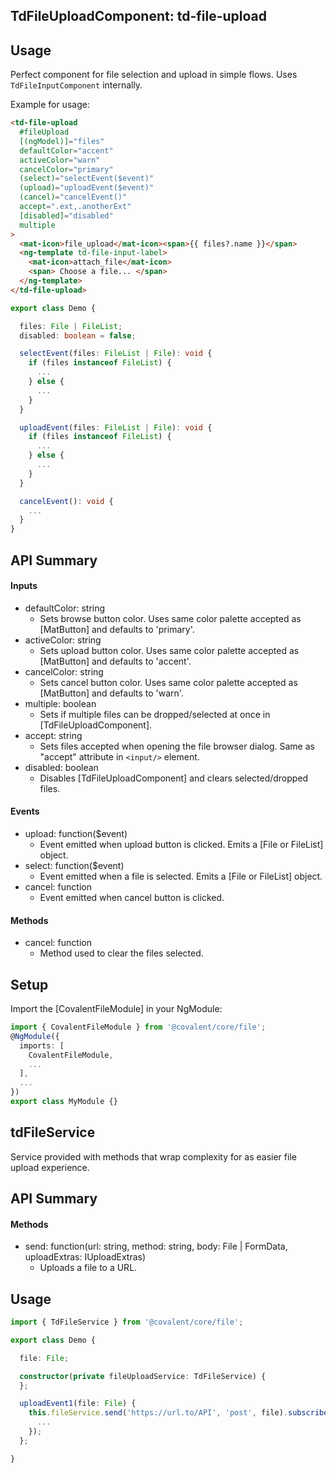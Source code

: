 ## TdFileUploadComponent: td-file-upload

## Usage

Perfect component for file selection and upload in simple flows. Uses `TdFileInputComponent` internally.

Example for usage:

```html
<td-file-upload
  #fileUpload
  [(ngModel)]="files"
  defaultColor="accent"
  activeColor="warn"
  cancelColor="primary"
  (select)="selectEvent($event)"
  (upload)="uploadEvent($event)"
  (cancel)="cancelEvent()"
  accept=".ext,.anotherExt"
  [disabled]="disabled"
  multiple
>
  <mat-icon>file_upload</mat-icon><span>{{ files?.name }}</span>
  <ng-template td-file-input-label>
    <mat-icon>attach_file</mat-icon>
    <span> Choose a file... </span>
  </ng-template>
</td-file-upload>
```

```typescript
export class Demo {

  files: File | FileList;
  disabled: boolean = false;

  selectEvent(files: FileList | File): void {
    if (files instanceof FileList) {
      ...
    } else {
      ...
    }
  }

  uploadEvent(files: FileList | File): void {
    if (files instanceof FileList) {
      ...
    } else {
      ...
    }
  }

  cancelEvent(): void {
    ...
  }
}
```

## API Summary

#### Inputs

- defaultColor: string
  - Sets browse button color. Uses same color palette accepted as [MatButton] and defaults to 'primary'.
- activeColor: string
  - Sets upload button color. Uses same color palette accepted as [MatButton] and defaults to 'accent'.
- cancelColor: string
  - Sets cancel button color. Uses same color palette accepted as [MatButton] and defaults to 'warn'.
- multiple: boolean
  - Sets if multiple files can be dropped/selected at once in [TdFileUploadComponent].
- accept: string
  - Sets files accepted when opening the file browser dialog. Same as "accept" attribute in `<input/>` element.
- disabled: boolean
  - Disables [TdFileUploadComponent] and clears selected/dropped files.

#### Events

- upload: function($event)
  - Event emitted when upload button is clicked. Emits a [File or FileList] object.
- select: function($event)
  - Event emitted when a file is selected. Emits a [File or FileList] object.
- cancel: function
  - Event emitted when cancel button is clicked.

#### Methods

- cancel: function
  - Method used to clear the files selected.

## Setup

Import the [CovalentFileModule] in your NgModule:

```typescript
import { CovalentFileModule } from '@covalent/core/file';
@NgModule({
  imports: [
    CovalentFileModule,
    ...
  ],
  ...
})
export class MyModule {}
```

## tdFileService

Service provided with methods that wrap complexity for as easier file upload experience.

## API Summary

#### Methods

- send: function(url: string, method: string, body: File | FormData, uploadExtras: IUploadExtras)
  - Uploads a file to a URL.

## Usage

```typescript
import { TdFileService } from '@covalent/core/file';

export class Demo {

  file: File;

  constructor(private fileUploadService: TdFileService) {
  };

  uploadEvent1(file: File) {
    this.fileService.send('https://url.to/API', 'post', file).subscribe((response) => {
      ...
    });
  };

}
```
